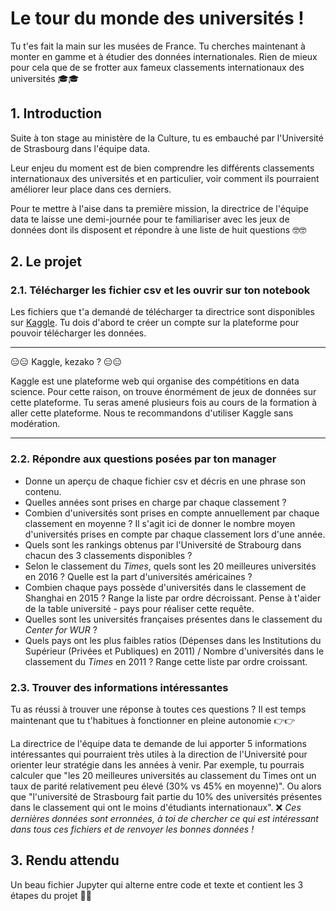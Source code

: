 # Le tour du monde des universités !

Tu t'es fait la main sur les musées de France. Tu cherches maintenant à monter en gamme et à étudier des données internationales. Rien de mieux pour cela que de se frotter aux fameux classements internationaux des universités 🎓🎓

## 1. Introduction
Suite à ton stage au ministère de la Culture, tu es embauché par l'Université de Strasbourg dans l'équipe data.

Leur enjeu du moment est de bien comprendre les différents classements internationaux des universités et en particulier, voir comment ils pourraient améliorer leur place dans ces derniers.

Pour te mettre à l'aise dans ta première mission, la directrice de l'équipe data te laisse une demi-journée pour te familiariser avec les jeux de données dont ils disposent et répondre à une liste de huit questions 🤓🤓

## 2. Le projet

### 2.1. Télécharger les fichier csv et les ouvrir sur ton notebook

Les fichiers que t'a demandé de télécharger ta directrice sont disponibles sur [Kaggle](https://www.kaggle.com/mylesoneill/world-university-rankings). Tu dois d'abord te créer un compte sur la plateforme pour pouvoir télécharger les données. 

___

😑😑  Kaggle, kezako ? 😑😑

Kaggle est une plateforme web qui organise des compétitions en data science. Pour cette raison, on trouve énormément de jeux de données sur cette plateforme. Tu seras amené plusieurs fois au cours de la formation à aller cette plateforme. Nous te recommandons d'utiliser Kaggle sans modération. 

___


### 2.2. Répondre aux questions posées par ton manager

- Donne un aperçu de chaque fichier csv et décris en une phrase son contenu. 
- Quelles années sont prises en charge par chaque classement ? 
- Combien d'universités sont prises en compte annuellement par chaque classement en moyenne ? Il s'agit ici de donner le nombre moyen d'universités prises en compte par chaque classement lors d'une année.
- Quels sont les rankings obtenus par l'Université de Strabourg dans chacun des 3 classements disponibles ?
- Selon le classement du *Times*, quels sont les 20 meilleures universités en 2016 ? Quelle est la part d'universités américaines ?
- Combien chaque pays possède d'universités dans le classement de Shanghai en 2015 ? Range la liste par ordre décroissant. Pense à t'aider de la table université - pays pour réaliser cette requête.
- Quelles sont les universités françaises présentes dans le classement du *Center for WUR* ?
- Quels pays ont les plus faibles ratios (Dépenses dans les Institutions du Supérieur (Privées et Publiques) en 2011) / Nombre d'universités dans le classement du *Times* en 2011 ? Range cette liste par ordre croissant.


### 2.3. Trouver des informations intéressantes

Tu as réussi à trouver une réponse à toutes ces questions ? 
Il est temps maintenant que tu t'habitues à fonctionner en pleine autonomie 👉👉

La directrice de l'équipe data te demande de lui apporter 5 informations intéressantes qui pourraient très utiles à la direction de l'Université pour orienter leur stratégie dans les années à venir. Par exemple, tu pourrais calculer que "les 20 meilleures universités au classement du Times ont un taux de parité relativement peu élevé (30% vs 45% en moyenne)". Ou alors que "l'université de Strasbourg fait partie du 10% des universités présentes dans le classement qui ont le moins d'étudiants internationaux". 
❌ *Ces dernières données sont erronnées, à toi de chercher ce qui est intéressant dans tous ces fichiers et de renvoyer les bonnes données !*


## 3. Rendu attendu
Un beau fichier Jupyter qui alterne entre code et texte et contient les 3 étapes du projet 🍹🍹
